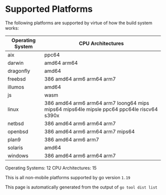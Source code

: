 # Supported Platforms

The following platforms are supported by virtue of how the build system works:

| Operating System | CPU Architectures |
| ---------------- | ----------------- |
| aix | ppc64 |
| darwin | amd64 arm64 |
| dragonfly | amd64 |
| freebsd | 386 amd64 arm6 arm64 arm7 |
| illumos | amd64 |
| js | wasm |
| linux | 386 amd64 arm6 arm64 arm7 loong64 mips mips64 mips64le mipsle ppc64 ppc64le riscv64 s390x |
| netbsd | 386 amd64 arm6 arm64 arm7 |
| openbsd | 386 amd64 arm6 arm64 arm7 mips64 |
| plan9 | 386 amd64 arm6 arm7 |
| solaris | amd64 |
| windows | 386 amd64 arm6 arm64 arm7 |

Operating Systems: 12 CPU Architectures: 15

This is all non-mobile platforms supported by go version `1.19`

This page is automatically generated from the output of `go tool dist list`

